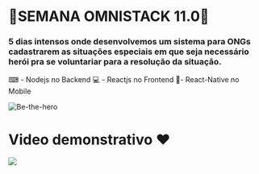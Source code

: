 # 🚀SEMANA OMNISTACK 11.0🚀
### 5 dias intensos onde desenvolvemos um sistema para ONGs cadastrarem as situações especiais em que seja necessário herói pra se voluntariar para a resolução da situação.

⌨ - Nodejs no Backend
💻 - Reactjs no Frontend
📱- React-Native no Mobile

![Be-the-hero](https://user-images.githubusercontent.com/47211806/80602217-382a7e80-8a05-11ea-8df9-8567f5c4bc63.jpg)
# Video demonstrativo :heart:

[![](http://img.youtube.com/vi/Y8pB4oG9Gnk/0.jpg)](http://www.youtube.com/watch?v=Y8pB4oG9Gnk "Video Be the hero")
